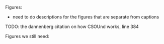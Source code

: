 Figures:

- need to do descriptions for the figures that are separate from captions


TODO: the dannenberg citation on how CSOUnd works, line 384


Figures we still need:
